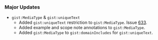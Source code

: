 ### Major Updates

- `gist:MediaType` & `gist:uniqueText`
  - Added `gist:uniqueText` restriction to `gist:MediaType`. Issue [633](https://github.com/semanticarts/gist/issues/633).
  - Added example and scope note annotations to `gist:MediaType`.
  - Added `gist:MediaType` to `gist:domainIncludes` for `gist:uniqueText`.
